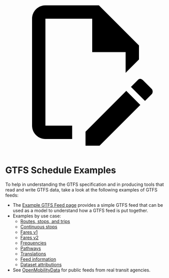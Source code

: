 <a class="pencil-link" href="https://github.com/MobilityData/gtfs.org/edit/main/docs/schedule/examples/index.md" title="Edit this page" target="_blank">
    <svg class="pencil" xmlns="http://www.w3.org/2000/svg" viewBox="0 0 24 24"><path d="M10 20H6V4h7v5h5v3.1l2-2V8l-6-6H6c-1.1 0-2 .9-2 2v16c0 1.1.9 2 2 2h4v-2m10.2-7c.1 0 .3.1.4.2l1.3 1.3c.2.2.2.6 0 .8l-1 1-2.1-2.1 1-1c.1-.1.2-.2.4-.2m0 3.9L14.1 23H12v-2.1l6.1-6.1 2.1 2.1Z"></path></svg>
  </a>
  
# GTFS Schedule Examples

To help in understanding the GTFS specification and in producing tools that read and write GTFS data, take a look at the following examples of GTFS feeds:

- The [Example GTFS Feed page](/schedule/example-feed) provides a simple GTFS feed that can be used as a model to understand how a GTFS feed is put together.
- Examples by use case:
    - [Routes, stops, and trips](routes-stops-trips)
    - [Continuous stops](continuous-stops)
    - [Fares v1](fares-v1)
    - [Fares v2](fares-v2)
    - [Frequencies](frequencies)
    - [Pathways](pathways)
    - [Translations](translations)
    - [Feed information](feed-info)
    - [Dataset attributions](attributions)
- See [OpenMobilityData](https://openmobilitydata.org/) for public feeds from real transit agencies.
